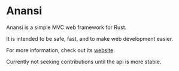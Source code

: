 Anansi
======

Anansi is a simple MVC web framework for Rust.

It is intended to be safe, fast, and to make web development easier.

For more information, check out its [website](https://saru-tora.github.io/anansi).

Currently not seeking contributions until the api is more stable.
